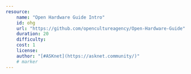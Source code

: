 ```yaml
---
resource:
    name: "Open Hardware Guide Intro"
    id: ohg
    url: "https://github.com/opencultureagency/Open-Hardware-Guide"
    duration: 20
    difficulty: 
    cost: 1
    license: 
    author: "[#ASKnet](https://asknet.community/)"
    # marker
---
```

